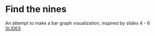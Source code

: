 # Find the nines

An attempt to make a bar graph visualization, inspired by slides 4 - 6 [SLIDES](https://iaftestzone.files.wordpress.com/2019/08/vconcurrentsessionmorning-taniafleming-persuasivedatavisualizationv2.pdf)

